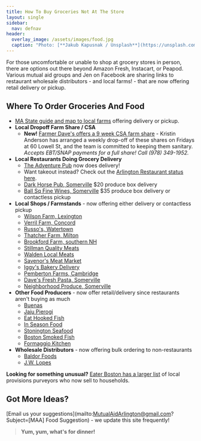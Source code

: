 ```yaml
---
title: How To Buy Groceries Not At The Store
layout: single
sidebar:
  nav: defnav
header:
  overlay_image: /assets/images/food.jpg
  caption: "Photo: [**Jakub Kapusnak / Unsplash**](https://unsplash.com/)"
---
```


For those uncomfortable or unable to shop at grocery stores in person, there are options out there beyond Amazon Fresh, Instacart, or Peapod.  Various mutual aid groups and Jen on Facebook are sharing links to restaurant wholesale distributors - and local farms! - that are now offering retail delivery or pickup.

## Where To Order Groceries And Food

- [MA State guide and map to local farms](https://www.mass.gov/service-details/covid-19-how-where-to-buy-local) offering delivery or pickup.
- **Local Dropoff Farm Share / CSA**
  - **New!** [Farmer Dave's offers a 9 week CSA farm share](https://farmerdaves.csaware.com/store/csadetails.jsp) - Kristin Anderson has arranged a weekly drop-off of these shares on Fridays at 60 Lowell St, and the team is committed to keeping them sanitary. _Accepts EBT/SNAP payments for a full share! Call (978) 349-1952._
- **Local Restaurants Doing Grocery Delivery**
  - [The Adventure Pub](https://theadventurepub.com/) now does delivery!
  - Want takeout instead? Check out the [Arlington Restaurant status here](/open).
  - [Dark Horse Pub, Somerville](http://thedarkhorsepub.com/produce-boxes-20-share/) $20 produce box delivery
  - [Ball Sq Fine Wines, Somerville](https://www.ballsquarefinewines.com/sku32076_Katsiroubas-Produce-Box-EACH) $35 produce box delivery or contactless pickup
- **Local Shops / Farmstands** - now offering either delivery or contactless pickup
  - [Wilson Farm, Lexington](http://www.wilsonfarm.com/v2.0/home.php) 
  - [Verril Farm, Concord](https://verrillfarm.com/) 
  - [Russo's, Watertown](https://russos.com/)
  - [Thatcher Farm, Milton](https://thatcherfarm.com/thatcher/home-delivery)
  - [Brookford Farm, southern NH](http://www.brookfordfarm.com/online-ordering)
  - [Stillman Quality Meats](https://www.stillmanqualitymeats.com/homedelivery)
  - [Walden Local Meats](https://members.waldenlocalmeat.com/login)
  - [Savenor's Meat Market](https://www.savenorsmarket.com/)
  - [Iggy's Bakery Delivery](https://iggysdelivery.com/)
  - [Pemberton Farms, Cambridge](https://www.pembertonfarms.com/)
  - [Dave's Fresh Pasta, Somerville](https://davesfreshpasta.com/index.html)
  - [Neighborhood Produce, Somerville](https://www.nbrhoodproduce.com/)
- **Other Food Producers** - now offer retail/delivery since restaurants aren't buying as much
  - [Buenas](https://www.buenas.co/fuckcorona)
  - [Jaju Pierogi](http://www.jajupierogi.com/)
  - [Eat Hooked Fish](https://eathooked.com/free-fresh-fish-delivery/)
  - [In Season Food](https://www.inseasonfoodshop.com)
  - [Stonington Seafood](https://www.stoningtonseafood.com/)
  - [Boston Smoked Fish](https://www.bostonsmokedfish.com/shop)
  - [Formaggio Kitchen](https://www.formaggiokitchen.com/important-updates)
- **Wholesale Distributors** - now offering bulk ordering to non-restaurants
  - [Baldor Foods](https://www.baldorfood.com/)
  - [J.W. Lopes](http://jwlopes.com/)

**Looking for something unusual?** [Eater Boston has a larger list](https://boston.eater.com/2020/3/27/21193968/boston-grocery-stores-meal-kit-deliveries) of local provisions purveyors who now sell to households.


## Got More Ideas?

[Email us your suggestions](mailto:MutualAidArlington@gmail.com?Subject=[MAA] Food Suggestion) - we update this site frequently!

> **Yum, yum, what's for dinner!** <span style="color: #006600"><i class="fa fa-utensils"></i></span>
